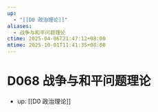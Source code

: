 ```yaml
---
up:
  - "[[D0 政治理论]]"
aliases:
  - 战争与和平问题理论
ctime: 2025-04-06T21:47:12+08:00
mtime: 2025-10-01T11:41:35+08:00
---
```


# D068 战争与和平问题理论

- up: [[D0 政治理论]]
